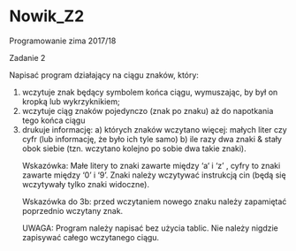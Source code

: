 # Nowik_Z2
Programowanie
zima 2017/18</p>
Zadanie 2 </p>
Napisać program działający na ciągu znaków, który:</p>
1. wczytuje znak będący symbolem końca ciągu, wymuszając, by był on kropką lub
wykrzyknikiem;
2. wczytuje ciąg znaków pojedynczo (znak po znaku) aż do napotkania tego końca ciągu
3. drukuje informację:
a) których znaków wczytano więcej: małych liter czy cyfr (lub informację, że było
ich tyle samo)
b) ile razy dwa znaki & stały obok siebie (tzn. wczytano kolejno po sobie dwa takie
znaki).</p>
Wskazówka: Małe litery to znaki zawarte między ‘a‘ i ‘z’ , cyfry to znaki zawarte między
‘0’ i ‘9’. Znaki należy wczytywać instrukcją cin (będą się wczytywały tylko znaki widoczne).</p>
Wskazówka do 3b: przed wczytaniem nowego znaku należy zapamiętać poprzednio wczytany
znak.</p>
UWAGA: Program należy napisać bez użycia tablic. Nie należy nigdzie zapisywać całego
wczytanego ciągu.
